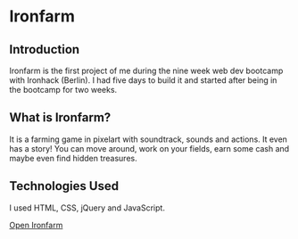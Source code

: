 # Ironfarm

<h2>Introduction</h2>

Ironfarm is the first project of me during the nine week web dev bootcamp with Ironhack (Berlin). I had five days to build it and started after being in the bootcamp for two weeks.

<h2> What is Ironfarm?</h2>

It is a farming game in pixelart with soundtrack, sounds and actions. It even has a story! You can move around, work on your fields, earn some cash and maybe even find hidden treasures.

<h2>Technologies Used</h2>

I used HTML, CSS, jQuery and JavaScript.

<a href="https://watnfoehn.github.io/Ironfarm/">Open Ironfarm</a>
